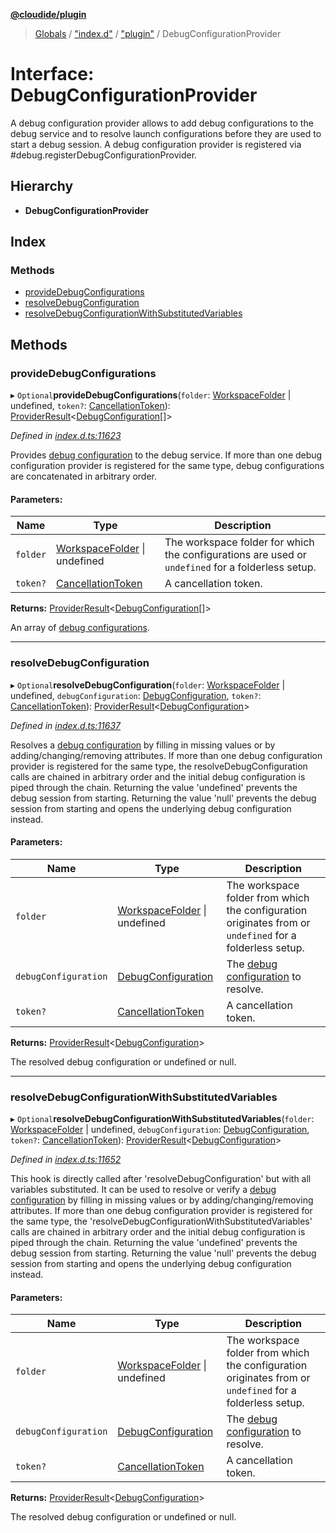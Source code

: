 **[@cloudide/plugin](../README.md)**

> [Globals](../README.md) / ["index.d"](../modules/_index_d_.md) / ["plugin"](../modules/_index_d_._plugin_.md) / DebugConfigurationProvider

# Interface: DebugConfigurationProvider

A debug configuration provider allows to add debug configurations to the debug service
and to resolve launch configurations before they are used to start a debug session.
A debug configuration provider is registered via #debug.registerDebugConfigurationProvider.

## Hierarchy

* **DebugConfigurationProvider**

## Index

### Methods

* [provideDebugConfigurations](_index_d_._plugin_.debugconfigurationprovider.md#providedebugconfigurations)
* [resolveDebugConfiguration](_index_d_._plugin_.debugconfigurationprovider.md#resolvedebugconfiguration)
* [resolveDebugConfigurationWithSubstitutedVariables](_index_d_._plugin_.debugconfigurationprovider.md#resolvedebugconfigurationwithsubstitutedvariables)

## Methods

### provideDebugConfigurations

▸ `Optional`**provideDebugConfigurations**(`folder`: [WorkspaceFolder](_index_d_._plugin_.workspacefolder.md) \| undefined, `token?`: [CancellationToken](_index_d_._plugin_.cancellationtoken.md)): [ProviderResult](../modules/_index_d_._plugin_.md#providerresult)\<[DebugConfiguration](_index_d_._plugin_.debugconfiguration.md)[]>

*Defined in [index.d.ts:11623](https://github.com/shuyaqian/cloudide-plugin-api/blob/9d985be/index.d.ts#L11623)*

Provides [debug configuration](#DebugConfiguration) to the debug service. If more than one debug configuration provider is
registered for the same type, debug configurations are concatenated in arbitrary order.

#### Parameters:

Name | Type | Description |
------ | ------ | ------ |
`folder` | [WorkspaceFolder](_index_d_._plugin_.workspacefolder.md) \| undefined | The workspace folder for which the configurations are used or `undefined` for a folderless setup. |
`token?` | [CancellationToken](_index_d_._plugin_.cancellationtoken.md) | A cancellation token. |

**Returns:** [ProviderResult](../modules/_index_d_._plugin_.md#providerresult)\<[DebugConfiguration](_index_d_._plugin_.debugconfiguration.md)[]>

An array of [debug configurations](#DebugConfiguration).

___

### resolveDebugConfiguration

▸ `Optional`**resolveDebugConfiguration**(`folder`: [WorkspaceFolder](_index_d_._plugin_.workspacefolder.md) \| undefined, `debugConfiguration`: [DebugConfiguration](_index_d_._plugin_.debugconfiguration.md), `token?`: [CancellationToken](_index_d_._plugin_.cancellationtoken.md)): [ProviderResult](../modules/_index_d_._plugin_.md#providerresult)\<[DebugConfiguration](_index_d_._plugin_.debugconfiguration.md)>

*Defined in [index.d.ts:11637](https://github.com/shuyaqian/cloudide-plugin-api/blob/9d985be/index.d.ts#L11637)*

Resolves a [debug configuration](#DebugConfiguration) by filling in missing values or by adding/changing/removing attributes.
If more than one debug configuration provider is registered for the same type, the resolveDebugConfiguration calls are chained
in arbitrary order and the initial debug configuration is piped through the chain.
Returning the value 'undefined' prevents the debug session from starting.
Returning the value 'null' prevents the debug session from starting and opens the underlying debug configuration instead.

#### Parameters:

Name | Type | Description |
------ | ------ | ------ |
`folder` | [WorkspaceFolder](_index_d_._plugin_.workspacefolder.md) \| undefined | The workspace folder from which the configuration originates from or `undefined` for a folderless setup. |
`debugConfiguration` | [DebugConfiguration](_index_d_._plugin_.debugconfiguration.md) | The [debug configuration](#DebugConfiguration) to resolve. |
`token?` | [CancellationToken](_index_d_._plugin_.cancellationtoken.md) | A cancellation token. |

**Returns:** [ProviderResult](../modules/_index_d_._plugin_.md#providerresult)\<[DebugConfiguration](_index_d_._plugin_.debugconfiguration.md)>

The resolved debug configuration or undefined or null.

___

### resolveDebugConfigurationWithSubstitutedVariables

▸ `Optional`**resolveDebugConfigurationWithSubstitutedVariables**(`folder`: [WorkspaceFolder](_index_d_._plugin_.workspacefolder.md) \| undefined, `debugConfiguration`: [DebugConfiguration](_index_d_._plugin_.debugconfiguration.md), `token?`: [CancellationToken](_index_d_._plugin_.cancellationtoken.md)): [ProviderResult](../modules/_index_d_._plugin_.md#providerresult)\<[DebugConfiguration](_index_d_._plugin_.debugconfiguration.md)>

*Defined in [index.d.ts:11652](https://github.com/shuyaqian/cloudide-plugin-api/blob/9d985be/index.d.ts#L11652)*

This hook is directly called after 'resolveDebugConfiguration' but with all variables substituted.
It can be used to resolve or verify a [debug configuration](#DebugConfiguration) by filling in missing values or by adding/changing/removing attributes.
If more than one debug configuration provider is registered for the same type, the 'resolveDebugConfigurationWithSubstitutedVariables' calls are chained
in arbitrary order and the initial debug configuration is piped through the chain.
Returning the value 'undefined' prevents the debug session from starting.
Returning the value 'null' prevents the debug session from starting and opens the underlying debug configuration instead.

#### Parameters:

Name | Type | Description |
------ | ------ | ------ |
`folder` | [WorkspaceFolder](_index_d_._plugin_.workspacefolder.md) \| undefined | The workspace folder from which the configuration originates from or `undefined` for a folderless setup. |
`debugConfiguration` | [DebugConfiguration](_index_d_._plugin_.debugconfiguration.md) | The [debug configuration](#DebugConfiguration) to resolve. |
`token?` | [CancellationToken](_index_d_._plugin_.cancellationtoken.md) | A cancellation token. |

**Returns:** [ProviderResult](../modules/_index_d_._plugin_.md#providerresult)\<[DebugConfiguration](_index_d_._plugin_.debugconfiguration.md)>

The resolved debug configuration or undefined or null.
